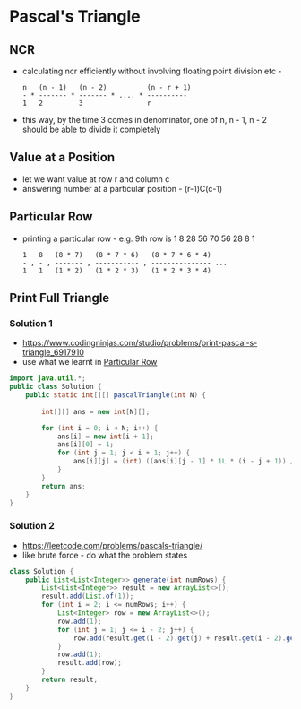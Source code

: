 # Pascal's Triangle

## NCR

- calculating ncr efficiently without involving floating point division etc -
  ```
  n   (n - 1)   (n - 2)          (n - r + 1)
  - * ------- * ------- * .... * ----------
  1   2         3                r
  ```
- this way, by the time 3 comes in denominator, one of n, n - 1, n - 2 should be able to divide it completely

## Value at a Position

- let we want value at row r and column c
- answering number at a particular position - (r-1)C(c-1)

## Particular Row

- printing a particular row - e.g. 9th row is 1 8 28 56 70 56 28 8 1
  ```
  1   8   (8 * 7)   (8 * 7 * 6)   (8 * 7 * 6 * 4)  
  - , - , ------- , ----------- , --------------- ...
  1   1   (1 * 2)   (1 * 2 * 3)   (1 * 2 * 3 * 4)  
  ```

## Print Full Triangle

### Solution 1

- https://www.codingninjas.com/studio/problems/print-pascal-s-triangle_6917910
- use what we learnt in [Particular Row](#particular-row)

```java
import java.util.*;
public class Solution {
    public static int[][] pascalTriangle(int N) {
        
        int[][] ans = new int[N][];

        for (int i = 0; i < N; i++) {
            ans[i] = new int[i + 1];
            ans[i][0] = 1;
            for (int j = 1; j < i + 1; j++) {
                ans[i][j] = (int) ((ans[i][j - 1] * 1L * (i - j + 1)) / j);
            }
        }
        return ans;
    }
}
```

### Solution 2

- https://leetcode.com/problems/pascals-triangle/
- like brute force - do what the problem states

```java
class Solution {
    public List<List<Integer>> generate(int numRows) {
        List<List<Integer>> result = new ArrayList<>();
        result.add(List.of(1));
        for (int i = 2; i <= numRows; i++) {
            List<Integer> row = new ArrayList<>();
            row.add(1);
            for (int j = 1; j <= i - 2; j++) {
                row.add(result.get(i - 2).get(j) + result.get(i - 2).get(j - 1));
            }
            row.add(1);
            result.add(row);
        }
        return result;
    }
}
```
